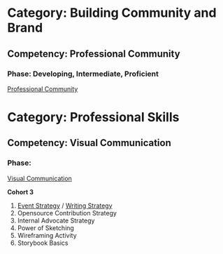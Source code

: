 # Category: Building Community and Brand
## Competency: Professional Community
### Phase: Developing, Intermediate, Proficient

[Professional Community](../building_community_and_brand/professional_commiunity.md)

# Category: Professional Skills
## Competency: Visual Communication
### Phase:

[Visual Communication](../professional_skills/visual_communication.md)

**Cohort 3**
1. [Event Strategy](../topics/event_strategy.md) / [Writing Strategy](../topics/writing_strategy.md)
2. Opensource Contribution Strategy
3. Internal Advocate Strategy
4. Power of Sketching
5. Wireframing Activity
6. Storybook Basics
